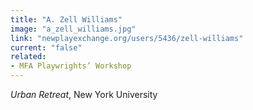 ```yaml
---
title: "A. Zell Williams"
image: "a_zell_williams.jpg"
link: "newplayexchange.org/users/5436/zell-williams"
current: "false"
related:
- MFA Playwrights’ Workshop
---
```


*Urban Retreat*, New York University

